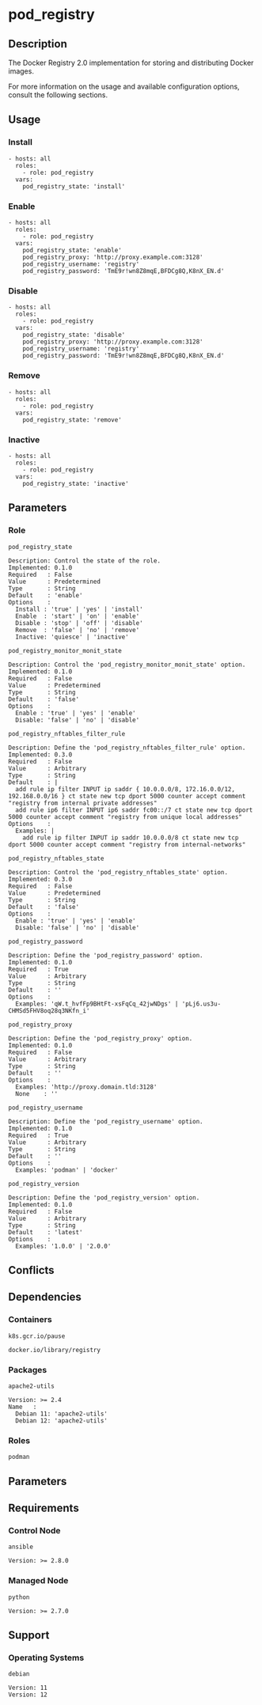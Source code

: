 # pod_registry

## Description

The Docker Registry 2.0 implementation for storing and distributing Docker
images.

For more information on the usage and available configuration options,
consult the following sections.

## Usage

### Install

```
- hosts: all
  roles:
    - role: pod_registry
  vars:
    pod_registry_state: 'install'
```

### Enable

```
- hosts: all
  roles:
    - role: pod_registry
  vars:
    pod_registry_state: 'enable'
    pod_registry_proxy: 'http://proxy.example.com:3128'
    pod_registry_username: 'registry'
    pod_registry_password: 'TmE9r!wn8Z8mqE,BFDCg8Q,K8nX_EN.d'
```

### Disable

```
- hosts: all
  roles:
    - role: pod_registry
  vars:
    pod_registry_state: 'disable'
    pod_registry_proxy: 'http://proxy.example.com:3128'
    pod_registry_username: 'registry'
    pod_registry_password: 'TmE9r!wn8Z8mqE,BFDCg8Q,K8nX_EN.d'
```

### Remove

```
- hosts: all
  roles:
    - role: pod_registry
  vars:
    pod_registry_state: 'remove'
```

### Inactive

```
- hosts: all
  roles:
    - role: pod_registry
  vars:
    pod_registry_state: 'inactive'
```

## Parameters

### Role

`pod_registry_state`

    Description: Control the state of the role.
    Implemented: 0.1.0
    Required   : False
    Value      : Predetermined
    Type       : String
    Default    : 'enable'
    Options    :
      Install : 'true' | 'yes' | 'install'
      Enable  : 'start' | 'on' | 'enable'
      Disable : 'stop' | 'off' | 'disable'
      Remove  : 'false' | 'no' | 'remove'
      Inactive: 'quiesce' | 'inactive'

`pod_registry_monitor_monit_state`

    Description: Control the 'pod_registry_monitor_monit_state' option.
    Implemented: 0.1.0
    Required   : False
    Value      : Predetermined
    Type       : String
    Default    : 'false'
    Options    :
      Enable : 'true' | 'yes' | 'enable'
      Disable: 'false' | 'no' | 'disable'

`pod_registry_nftables_filter_rule`

    Description: Define the 'pod_registry_nftables_filter_rule' option.
    Implemented: 0.3.0
    Required   : False
    Value      : Arbitrary
    Type       : String
    Default    : |
      add rule ip filter INPUT ip saddr { 10.0.0.0/8, 172.16.0.0/12, 192.168.0.0/16 } ct state new tcp dport 5000 counter accept comment "registry from internal private addresses"
      add rule ip6 filter INPUT ip6 saddr fc00::/7 ct state new tcp dport 5000 counter accept comment "registry from unique local addresses"
    Options    :
      Examples: |
        add rule ip filter INPUT ip saddr 10.0.0.0/8 ct state new tcp dport 5000 counter accept comment "registry from internal-networks"

`pod_registry_nftables_state`

    Description: Control the 'pod_registry_nftables_state' option.
    Implemented: 0.3.0
    Required   : False
    Value      : Predetermined
    Type       : String
    Default    : 'false'
    Options    :
      Enable : 'true' | 'yes' | 'enable'
      Disable: 'false' | 'no' | 'disable'

`pod_registry_password`

    Description: Define the 'pod_registry_password' option.
    Implemented: 0.1.0
    Required   : True
    Value      : Arbitrary
    Type       : String
    Default    : ''
    Options    :
      Examples: 'qW.t_hvfFp9BHtFt-xsFqCq_42jwNDgs' | 'pLj6.us3u-CHMSd5FHV8oq28q3NKfn_i'

`pod_registry_proxy`

    Description: Define the 'pod_registry_proxy' option.
    Implemented: 0.1.0
    Required   : False
    Value      : Arbitrary
    Type       : String
    Default    : ''
    Options    :
      Examples: 'http://proxy.domain.tld:3128'
      None    : ''

`pod_registry_username`

    Description: Define the 'pod_registry_username' option.
    Implemented: 0.1.0
    Required   : True
    Value      : Arbitrary
    Type       : String
    Default    : ''
    Options    :
      Examples: 'podman' | 'docker'

`pod_registry_version`

    Description: Define the 'pod_registry_version' option.
    Implemented: 0.1.0
    Required   : False
    Value      : Arbitrary
    Type       : String
    Default    : 'latest'
    Options    :
      Examples: '1.0.0' | '2.0.0'

## Conflicts

## Dependencies

### Containers

`k8s.gcr.io/pause`

`docker.io/library/registry`

### Packages

`apache2-utils`

    Version: >= 2.4
    Name   :
      Debian 11: 'apache2-utils'
      Debian 12: 'apache2-utils'

### Roles

`podman`

## Parameters

## Requirements

### Control Node

`ansible`

    Version: >= 2.8.0

### Managed Node

`python`

    Version: >= 2.7.0

## Support

### Operating Systems

`debian`

    Version: 11
    Version: 12
